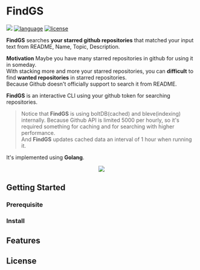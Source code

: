 # FindGS

<p align="left">
<a href="https://hits.seeyoufarm.com"/><img src="https://hits.seeyoufarm.com/api/count/incr/badge.svg?url=https%3A%2F%2Fgithub.com%2Fgjbae1212%2Ffindgs"/></a>
<a href="https://img.shields.io/badge/language-golang-blue"><img src="https://img.shields.io/badge/language-golang-blue" alt="language" /></a>
<a href="/LICENSE"><img src="https://img.shields.io/badge/license-MIT-GREEN.svg" alt="license" /></a>
</p>

**FindGS** searches **your starred github repositories** that matched your input text from README, Name, Topic, Description.

**Motivation**
Maybe you have many starred repositories in github for using it in someday.   
With stacking more and more your starred repositories, you can **difficult** to find **wanted repositories** in starred repositories.   
Because Github doesn't officially support to search it from README.          

**FindGS** is an interactive CLI using your github token for searching repositories.
> Notice that **FindGS** is using boltDB(cached) and bleve(indexing) internally.
> Because Github API is limited 5000 per hourly, so it's required something for caching and for searching with higher performance.  
> And **FindGS** updates cached data an interval of 1 hour when running it.

It's implemented using **Golang**.

<p align="center">
<img src="https://storage.googleapis.com/gjbae1212-asset/findgs/findgs_hello.gif"/>
</p>

## Getting Started
### Prerequisite
### Install

## Features
## License
